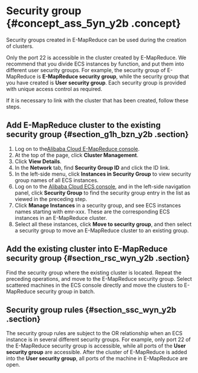 # Security group {#concept_ass_5yn_y2b .concept}

Security groups created in E-MapReduce can be used during the creation of clusters.

Only the port 22 is accessible in the cluster created by E-MapReduce. We recommend that you divide ECS instances by function, and put them into different user security groups. For example, the security group of E-MapReduce is **E-MapReduce security group**, while the security group that you have created is **User security group**. Each security group is provided with unique access control as required.

If it is necessary to link with the cluster that has been created, follow these steps.

## Add E-MapReduce cluster to the existing security group {#section_g1h_bzn_y2b .section}

1.  Log on to the[Alibaba Cloud E-MapReduce console](https://emr.console.aliyun.com/).
2.  At the top of the page, click **Cluster Management**.
3.  Click **View Details**.
4.  In the **Network** tab, find **Security Group ID** and click the ID link.
5.  In the left-side menu, click **Instances in Security Group** to view security group names of all ECS instances.
6.  Log on to the [Alibaba Cloud ECS console](https://ecs.console.aliyun.com/#/home), and in the left-side navigation panel, click **Security Group** to find the security group entry in the list as viewed in the preceding step.
7.  Click **Manage Instances** in a security group, and see ECS instances names starting with emr-xxx. These are the corresponding ECS instances in an E-MapReduce cluster.
8.  Select all these instances, click **Move to security group**, and then select a security group to move an E-MapReduce cluster to an existing group.

## Add the existing cluster into E-MapReduce security group {#section_rsc_wyn_y2b .section}

Find the security group where the existing cluster is located. Repeat the preceding operations, and move to the E-MapReduce security group. Select scattered machines in the ECS console directly and move the clusters to E-MapReduce security group in batch.

## Security group rules {#section_ssc_wyn_y2b .section}

The security group rules are subject to the OR relationship when an ECS instance is in several different security groups. For example, only port 22 of the E-MapReduce security group is accessible, while all ports of the **User security group** are accessible. After the cluster of E-MapReduce is added into the **User security group**, all ports of the machine in E-MapReduce are open.

